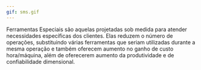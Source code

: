 ```yaml
---
gif: sms.gif
---
```


Ferramentas Especiais são aquelas projetadas sob medida para atender necessidades específicas dos clientes. Elas reduzem o número de operações, substituindo várias ferramentas que seriam utilizadas durante a mesma operação e também oferecem aumento no ganho de custo hora/máquina, além de oferecerem aumento da produtividade e de confiabilidade dimensional.